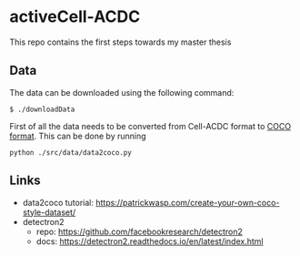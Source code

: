 # activeCell-ACDC
This repo contains the first steps towards my master thesis

## Data 
The data can be downloaded using the following command:
```console
$ ./downloadData

```

First of all the data needs to be converted from Cell-ACDC format to [COCO format](https://cocodataset.org/#format-data). This can be done by running

```console
python ./src/data/data2coco.py
```

## Links

- data2coco tutorial: https://patrickwasp.com/create-your-own-coco-style-dataset/
- detectron2
    - repo: https://github.com/facebookresearch/detectron2
    - docs: https://detectron2.readthedocs.io/en/latest/index.html 
